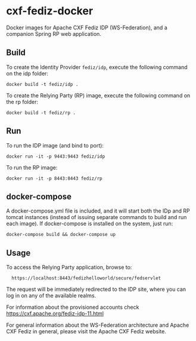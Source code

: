 # cxf-fediz-docker
Docker images for Apache CXF Fediz IDP (WS-Federation), and a companion Spring RP web application.

Build
-----

To create the Identity Provider `fediz/idp`, execute the following command on the idp folder:

    docker build -t fediz/idp .

To create the Relying Party (RP) image, execute the following command on the rp folder:

    docker build -t fediz/rp .


Run
-----
To run the IDP image (and bind to port):

    docker run -it -p 9443:9443 fediz/idp

To run the RP image: 

	docker run -it -p 8443:8443 fediz/rp

docker-compose
--------------

A docker-compose.yml file is included, and it will start both the IDp and RP tomcat instances (instead of issuing separate commands to build and run each image). If docker-compose is installed on the system, just run:

	docker-compose build && docker-compose up


Usage
---
To access the Relying Party application, browse to:

	  https://localhost:8443/fedizhelloworld/secure/fedservlet

The request will be immediately redirected to the IDP site, where you can log in on any of the available realms. 

For information about the provisioned accounts check https://cxf.apache.org/fediz-idp-11.html

For general information about the WS-Federation architecture and Apache CXF Fediz in general, please visit the Apache CXF Fediz website.
